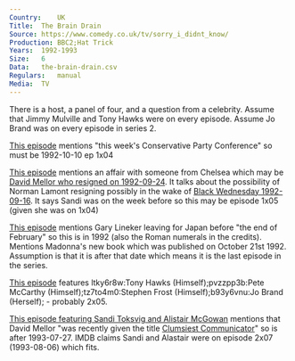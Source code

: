 ```yaml
---
Country:	UK
Title:	The Brain Drain
Source:	https://www.comedy.co.uk/tv/sorry_i_didnt_know/
Production:	BBC2;Hat Trick
Years:	1992-1993
Size:	6
Data:	the-brain-drain.csv
Regulars:	manual
Media:	TV
---
```


There is a host, a panel of four, and a question from a celebrity. Assume that Jimmy Mulville and Tony Hawks were on every episode. Assume Jo Brand was on every episode in series 2.

<a href="https://www.youtube.com/watch?v=6kpvmvUxHs8">This episode</a> mentions "this week's Conservative Party Conference" so must be 1992-10-10 ep 1x04

<a href="https://www.youtube.com/watch?v=01wluFcSbRA">This episode</a> mentions an affair with someone from Chelsea which may be <a href="http://news.bbc.co.uk/onthisday/hi/dates/stories/september/24/newsid_2529000/2529115.stm">David Mellor who resigned on 1992-09-24</a>. It talks about the possibility of Norman Lamont resigning possibly in the wake of <a href="http://news.bbc.co.uk/onthisday/hi/dates/stories/september/16/newsid_2519000/2519013.stm">Black Wednesday 1992-09-16</a>. It says Sandi was on the week before so this may be episode 1x05 (given she was on 1x04)

<a href="https://www.youtube.com/watch?v=gok6aQcI_fI">This episode</a> mentions Gary Lineker leaving for Japan before "the end of February" so this is in 1992 (also the Roman numerals in the credits). Mentions Madonna's new book which was published on October 21st 1992. Assumption is that it is after that date which means it is the last episode in the series.

<a href="https://www.youtube.com/watch?v=NEGtCekerDU">This episode</a> features ltky6r8w:Tony Hawks (Himself);pvzzpp3b:Pete McCarthy (Himself);tz7to4m0:Stephen Frost (Himself);b93y6vnu:Jo Brand (Herself); - probably 2x05.

<a href="https://www.youtube.com/watch?v=r7D-5WOYaVw">This episode featuring Sandi Toksvig and Alistair McGowan</a> mentions that David Mellor "was recently given the title <a href="http://www.independent.co.uk/news/uk/mellor-awarded-title-of-clumsiest-communicator-royal-family-is-runner-up-in-media-disasters-league-1487546.html">Clumsiest Communicator</a>" so is after 1993-07-27. IMDB claims Sandi and Alastair were on episode 2x07 (1993-08-06) which fits.

